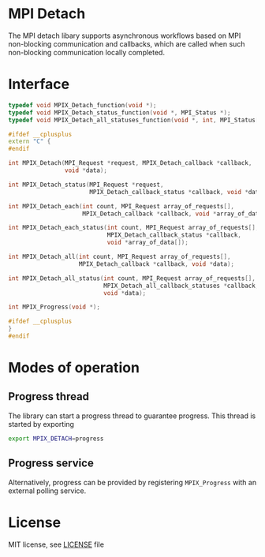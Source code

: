 # MPI Detach

The MPI detach libary supports asynchronous workflows based on MPI non-blocking communication and callbacks, which are called when such non-blocking communication locally completed.

# Interface

```C++
typedef void MPIX_Detach_function(void *);
typedef void MPIX_Detach_status_function(void *, MPI_Status *);
typedef void MPIX_Detach_all_statuses_function(void *, int, MPI_Status[]);

#ifdef __cplusplus
extern "C" {
#endif

int MPIX_Detach(MPI_Request *request, MPIX_Detach_callback *callback,
                void *data);

int MPIX_Detach_status(MPI_Request *request,
                       MPIX_Detach_callback_status *callback, void *data);

int MPIX_Detach_each(int count, MPI_Request array_of_requests[],
                     MPIX_Detach_callback *callback, void *array_of_data[]);

int MPIX_Detach_each_status(int count, MPI_Request array_of_requests[],
                            MPIX_Detach_callback_status *callback,
                            void *array_of_data[]);

int MPIX_Detach_all(int count, MPI_Request array_of_requests[],
                    MPIX_Detach_callback *callback, void *data);

int MPIX_Detach_all_status(int count, MPI_Request array_of_requests[],
                           MPIX_Detach_all_callback_statuses *callback,
                           void *data);

int MPIX_Progress(void *);

#ifdef __cplusplus
}
#endif
```

# Modes of operation

## Progress thread

The library can start a progress thread to guarantee progress.  This thread is started by exporting
```bash
export MPIX_DETACH=progress
```

## Progress service

Alternatively, progress can be provided by registering `MPIX_Progress` with an external polling service.

# License

MIT license, see [LICENSE](./LICENSE) file
